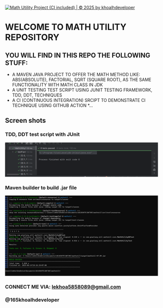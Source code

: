 [![Math Utility Project (CI included) | © 2025 by khoalhdeveloper](https://github.com/khoalhdeveloper/mathutil/actions/workflows/ci-runner.yml/badge.svg)](https://github.com/khoalhdeveloper/mathutil/actions/workflows/ci-runner.yml)
# WELCOME TO MATH UTILITY REPOSITORY
## YOU WILL FIND IN THIS REPO THE FOLLOWING STUFF:
* A MAVEN JAVA PROJECT TO OFFER THE MATH METHOD LIKE: ABS(ABSOLUTE), FACTORIAL, SQRT (SQUARE ROOT), AS THE SAME FUNCTIONALITY WITH MATH CLASS IN JDK
* A UNIT TESTING TEST SCRIPT USING JUNIT TESTING FRAMEWORK, TDD, DDT, TECHNIQUES
* A CI (CONTINUOUS INTEGRATION) SRCIPT TO DEMONSTRATE CI TECHNIQUE USING GITHUB
ACTION 
*...
## Screen shots 
### TDD, DDT test script with JUnit
![TDD, DDT test script](https://github.com/khoalhdeveloper/mathutil/blob/main/screenshots/Junit%20with%20TDD%20DDT.png)
### Maven builder to build .jar file
![maven build](https://github.com/khoalhdeveloper/mathutil/blob/main/screenshots/maven%20buider.png)
### CONNECT ME VIA: lekhoa5858089@gmail.com
### @165khoalhdeveloper